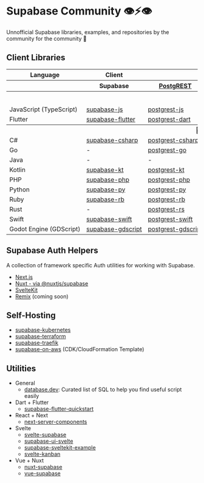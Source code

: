 # Supabase Community 👁⚡️👁

Unnofficial Supabase libraries, examples, and repositories by the community for the community 💚

## Client Libraries

<table style="table-layout:fixed; white-space: nowrap;">
  <tr>
    <th>Language</th>
    <th>Client</th>
    <th colspan="5">Feature-Clients (bundled in Supabase client)</th>
  </tr>
  <tr>
    <th></th>
    <th>Supabase</th>
    <th><a href="https://github.com/postgrest/postgrest" target="_blank" rel="noopener noreferrer">PostgREST</a></th>
    <th><a href="https://github.com/supabase/gotrue" target="_blank" rel="noopener noreferrer">GoTrue</a></th>
    <th><a href="https://github.com/supabase/realtime" target="_blank" rel="noopener noreferrer">Realtime</a></th>
    <th><a href="https://github.com/supabase/storage-api" target="_blank" rel="noopener noreferrer">Storage</a></th>
    <th><a href="https://github.com/supabase/edge-functions" target="_blank" rel="noopener noreferrer">Edge Functions</a></th>
  </tr>
  <!-- TEMPLATE FOR NEW ROW -->
  <!-- START ROW
  <tr>
    <td>lang</td>
    <td><a href="https://github.com/supabase-community/supabase-lang" target="_blank" rel="noopener noreferrer">supabase-lang</a></td>
    <td><a href="https://github.com/supabase-community/postgrest-lang" target="_blank" rel="noopener noreferrer">postgrest-lang</a></td>
    <td><a href="https://github.com/supabase-community/gotrue-lang" target="_blank" rel="noopener noreferrer">gotrue-lang</a></td>
    <td><a href="https://github.com/supabase-community/realtime-lang" target="_blank" rel="noopener noreferrer">realtime-lang</a></td>
    <td><a href="https://github.com/supabase-community/storage-lang" target="_blank" rel="noopener noreferrer">storage-lang</a></td>
    <td><a href="https://github.com/supabase-community/functions-lang" target="_blank" rel="noopener noreferrer">functions-lang</a></td>
  </tr>
  END ROW -->
  <th colspan="7">⚡️ Official ⚡️</th>
  <tr>
    <td>JavaScript (TypeScript)</td>
    <td><a href="https://github.com/supabase/supabase-js" target="_blank" rel="noopener noreferrer">supabase-js</a></td>
    <td><a href="https://github.com/supabase/postgrest-js" target="_blank" rel="noopener noreferrer">postgrest-js</a></td>
    <td><a href="https://github.com/supabase/gotrue-js" target="_blank" rel="noopener noreferrer">gotrue-js</a></td>
    <td><a href="https://github.com/supabase/realtime-js" target="_blank" rel="noopener noreferrer">realtime-js</a></td>
    <td><a href="https://github.com/supabase/storage-js" target="_blank" rel="noopener noreferrer">storage-js</a></td>
    <td><a href="https://github.com/supabase/functions-js" target="_blank" rel="noopener noreferrer">functions-js</a></td>
  </tr>
  <tr>
    <td>Flutter</td>
    <td>
      <a href="https://github.com/supabase-community/supabase-flutter" target="_blank" rel="noopener noreferrer">supabase-flutter</a><br />
    </td>
    <td><a href="https://github.com/supabase-community/postgrest-dart" target="_blank" rel="noopener noreferrer">postgrest-dart</a></td>
    <td><a href="https://github.com/supabase-community/gotrue-dart" target="_blank" rel="noopener noreferrer">gotrue-dart</a></td>
    <td><a href="https://github.com/supabase-community/realtime-dart" target="_blank" rel="noopener noreferrer">realtime-dart</a></td>
    <td><a href="https://github.com/supabase-community/storage-dart" target="_blank" rel="noopener noreferrer">storage-dart</a></td>
    <td><a href="https://github.com/supabase-community/functions-dart" target="_blank" rel="noopener noreferrer">functions-dart</a></td>
  </tr>
  <th colspan="7">💚 Community 💚</th>
  <tr>
    <td>C#</td>
    <td><a href="https://github.com/supabase-community/supabase-csharp" target="_blank" rel="noopener noreferrer">supabase-csharp</a></td>
    <td><a href="https://github.com/supabase-community/postgrest-csharp" target="_blank" rel="noopener noreferrer">postgrest-csharp</a></td>
    <td><a href="https://github.com/supabase-community/gotrue-csharp" target="_blank" rel="noopener noreferrer">gotrue-csharp</a></td>
    <td><a href="https://github.com/supabase-community/realtime-csharp" target="_blank" rel="noopener noreferrer">realtime-csharp</a></td>
    <td><a href="https://github.com/supabase-community/storage-csharp" target="_blank" rel="noopener noreferrer">storage-csharp</a></td>
    <td><a href="https://github.com/supabase-community/functions-csharp" target="_blank" rel="noopener noreferrer">functions-csharp</a></td>
  </tr>
  <tr>
    <td>Go</td>
    <td>-</td>
    <td><a href="https://github.com/supabase-community/postgrest-go" target="_blank" rel="noopener noreferrer">postgrest-go</a></td>
    <td><a href="https://github.com/supabase-community/gotrue-go" target="_blank" rel="noopener noreferrer">gotrue-go</a></td>
    <td>-</td>
    <td><a href="https://github.com/supabase-community/storage-go" target="_blank" rel="noopener noreferrer">storage-go</a></td>
    <td><a href="https://github.com/supabase-community/functions-go" target="_blank" rel="noopener noreferrer">functions-go</a</td>
  </tr>
  <tr>
    <td>Java</td>
    <td>-</td>
    <td>-</td>
    <td><a href="https://github.com/supabase-community/gotrue-java" target="_blank" rel="noopener noreferrer">gotrue-java</a></td>
    <td>-</td>
    <td><a href="https://github.com/supabase-community/storage-java" target="_blank" rel="noopener noreferrer">storage-java</a></td>
    <td>-</td>
  </tr>
  <tr>
    <td>Kotlin</td>
    <td><a href="https://github.com/supabase-community/supabase-kt" target="_blank" rel="noopener noreferrer">supabase-kt</a></td>
    <td><a href="https://github.com/supabase-community/supabase-kt/tree/master/Postgrest" target="_blank" rel="noopener noreferrer">postgrest-kt</a></td>
    <td><a href="https://github.com/supabase-community/supabase-kt/tree/master/GoTrue" target="_blank" rel="noopener noreferrer">gotrue-kt</a></td>
    <td><a href="https://github.com/supabase-community/supabase-kt/tree/master/Realtime" target="_blank" rel="noopener noreferrer">realtime-kt</a></td>
    <td><a href="https://github.com/supabase-community/supabase-kt/tree/master/Storage" target="_blank" rel="noopener noreferrer">storage-kt</a></td>
    <td><a href="https://github.com/supabase-community/supabase-kt/tree/master/Functions" target="_blank" rel="noopener noreferrer">functions-kt</a></td>
  </tr>
  <tr>
    <td>PHP</td>
    <td><a href="https://github.com/supabase-community/supabase-php" target="_blank" rel="noopener noreferrer">supabase-php</a></td>
    <td><a href="https://github.com/supabase-community/postgrest-php" target="_blank" rel="noopener noreferrer">postgrest-php</a></td>
    <td><a href="https://github.com/supabase-community/gotrue-php" target="_blank" rel="noopener noreferrer">gotrue-php</a></td>
    <td><a href="https://github.com/supabase-community/realtime-php" target="_blank" rel="noopener noreferrer">realtime-php</a></td>
    <td><a href="https://github.com/supabase-community/storage-php" target="_blank" rel="noopener noreferrer">storage-php</a></td>
    <td><a href="https://github.com/supabase-community/functions-php" target="_blank" rel="noopener noreferrer">functions-php</a></td>
  </tr>
  <tr>
    <td>Python</td>
    <td><a href="https://github.com/supabase-community/supabase-py" target="_blank" rel="noopener noreferrer">supabase-py</a></td>
    <td><a href="https://github.com/supabase-community/postgrest-py" target="_blank" rel="noopener noreferrer">postgrest-py</a></td>
    <td><a href="https://github.com/supabase-community/gotrue-py" target="_blank" rel="noopener noreferrer">gotrue-py</a></td>
    <td><a href="https://github.com/supabase-community/realtime-py" target="_blank" rel="noopener noreferrer">realtime-py</a></td>
    <td><a href="https://github.com/supabase-community/storage-py" target="_blank" rel="noopener noreferrer">storage-py</a></td>
    <td><a href="https://github.com/supabase-community/functions-py" target="_blank" rel="noopener noreferrer">functions-py</a></td>
  </tr>
  <tr>
    <td>Ruby</td>
    <td><a href="https://github.com/supabase-community/supabase-rb" target="_blank" rel="noopener noreferrer">supabase-rb</a></td>
    <td><a href="https://github.com/supabase-community/postgrest-rb" target="_blank" rel="noopener noreferrer">postgrest-rb</a></td>
    <td>-</td>
    <td>-</td>
    <td>-</td>
    <td>-</td>
  </tr>
  <tr>
    <td>Rust</td>
    <td>-</td>
    <td><a href="https://github.com/supabase-community/postgrest-rs" target="_blank" rel="noopener noreferrer">postgrest-rs</a></td>
    <td>-</td>
    <td>-</td>
    <td>-</td>
    <td>-</td>
  </tr>
  <tr>
    <td>Swift</td>
    <td><a href="https://github.com/supabase-community/supabase-swift" target="_blank" rel="noopener noreferrer">supabase-swift</a></td>
    <td><a href="https://github.com/supabase-community/postgrest-swift" target="_blank" rel="noopener noreferrer">postgrest-swift</a></td>
    <td><a href="https://github.com/supabase-community/gotrue-swift" target="_blank" rel="noopener noreferrer">gotrue-swift</a></td>
    <td><a href="https://github.com/supabase-community/realtime-swift" target="_blank" rel="noopener noreferrer">realtime-swift</a></td>
    <td><a href="https://github.com/supabase-community/storage-swift" target="_blank" rel="noopener noreferrer">storage-swift</a></td>
    <td><a href="https://github.com/supabase-community/functions-swift" target="_blank" rel="noopener noreferrer">functions-swift</a></td>
  </tr>
  <tr>
    <td>Godot Engine (GDScript)</td>
    <td><a href="https://github.com/supabase-community/godot-engine.supabase" target="_blank" rel="noopener noreferrer">supabase-gdscript</a></td>
    <td><a href="https://github.com/supabase-community/postgrest-gdscript" target="_blank" rel="noopener noreferrer">postgrest-gdscript</a></td>
    <td><a href="https://github.com/supabase-community/gotrue-gdscript" target="_blank" rel="noopener noreferrer">gotrue-gdscript</a></td>
    <td><a href="https://github.com/supabase-community/realtime-gdscript" target="_blank" rel="noopener noreferrer">realtime-gdscript</a></td>
    <td><a href="https://github.com/supabase-community/storage-gdscript" target="_blank" rel="noopener noreferrer">storage-gdscript</a></td>
    <td><a href="https://github.com/supabase-community/functions-gdscript" target="_blank" rel="noopener noreferrer">functions-gdscript</a></td>
  </tr>
</table>

## Supabase Auth Helpers

A collection of framework specific Auth utilities for working with Supabase.

- [Next.js](https://github.com/supabase/auth-helpers/blob/main/packages/nextjs/README.md)
- [Nuxt - via @nuxtjs/supabase](https://supabase.nuxtjs.org/)
- [SvelteKit](https://github.com/supabase/auth-helpers/blob/main/packages/sveltekit/README.md)
- [Remix](https://github.com/supabase-community/supabase-auth-helpers/issues/57) (coming soon)

## Self-Hosting

- [supabase-kubernetes](https://github.com/supabase-community/supabase-kubernetes)
- [supabase-terraform](https://github.com/supabase-community/supabase-terraform)
- [supabase-traefik](https://github.com/supabase-community/supabase-traefik)
- [supabase-on-aws](https://github.com/supabase-community/supabase-on-aws) (CDK/CloudFormation Template)

## Utilities

- General
  - [database.dev](https://github.com/supabase-community/database.dev): Curated list of SQL to help you find useful script easily
- Dart + Flutter
  - [supabase-flutter-quickstart](https://github.com/supabase-community/supabase-flutter-quickstart)
- React + Next
  - [next-server-components](https://github.com/supabase-community/next-server-components)
- Svelte
  - [svelte-supabase](https://github.com/supabase-community/svelte-supabase)
  - [supabase-ui-svelte](https://github.com/supabase-community/supabase-ui-svelte)
  - [supabase-sveltekit-example](https://github.com/supabase-community/supabase-sveltekit-example)
  - [svelte-kanban](https://github.com/supabase-community/svelte-kanban)
- Vue + Nuxt
  - [nuxt-supabase](https://github.com/supabase-community/nuxt-supabase)
  - [vue-supabase](https://github.com/supabase-community/vue-supabase)
